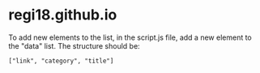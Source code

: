 # regi18.github.io

To add new elements to the list, in the script.js file, add a new element to the "data" list.
The structure should be:

```["link", "category", "title"]```

